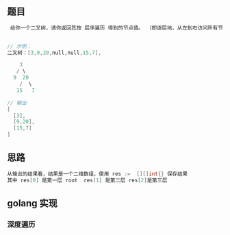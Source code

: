 ## 题目

```go
 给你一个二叉树，请你返回其按 层序遍历 得到的节点值。 （即逐层地，从左到右访问所有节点）。


// 示例：
二叉树：[3,9,20,null,null,15,7],

    3
   / \
  9  20
    /  \
   15   7

// 输出
[
  [3],
  [9,20],
  [15,7]
]
```

## 思路

```go
从输出的结果看，结果是一个二维数组，使用 res :=  [][]int{} 保存结果
其中 res[0] 是第一层 root  res[1] 是第二层 res[2]是第三层
```





## golang 实现

### 深度遍历

```go

```




